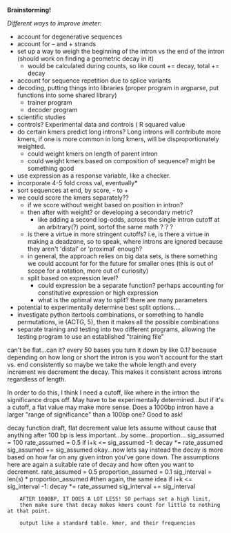 **Brainstorming!**

*Different ways to improve imeter:*

+ account for degenerative sequences
+ account for – and + strands
+ set up a way to weigh the beginning of the intron vs the end of the intron (should work on finding a geometric decay in it)
	+ would be calculated during counts, so like count += decay, total += decay
+ account for sequence repetition due to splice variants
+ decoding, putting things into libraries (proper program in argparse, put functions into some shared library)
	+ trainer program
	+ decoder program
+ scientific studies
+ controls? Experimental data and controls ( R squared value
+ do certain kmers predict long introns? Long introns will contribute more kmers, if one is more common in long kmers, will be disproportionately weighted.
	+ could weight kmers on length of parent intron
	+ could weight kmers based on composition of sequence? might be something good
+ use expression as a response variable,  like a checker.
+ incorporate 4-5 fold cross val, eventually*
+ sort sequences at end, by score, - to +
+ we could score the kmers separately??
	+ if we score without weight based on position in intron?
	+ then after with weight? or developing a secondary metric?
		+ like adding a second log-odds, across the single intron cutoff at an arbitrary(?) point, sortof the same math ? ? ?
	+ is there a virtue in more stringent cutoffs? i.e, is there a virtue in making a deadzone, so to speak, where introns are ignored because they aren't 'distal' or 'proximal' enough?
	+ in general, the approach relies on big data sets, is there something we could account for for the future for smaller ones (this is out of scope for a rotation, more out of curiosity)
	+ split based on expression level?
		+ could expression be a separate function? perhaps accounting for constitutive expression or high expression
		+ what is the optimal way to split? there are many parameters
+ potential to experimentally determine best split options....
+ investigate python itertools combinations, or something to handle permutations, ie (ACTG, 5), then it makes all the possible combinations
+ separate training and testing into two different programs, allowing the testing program to use an established "training file"


can't be flat...can it? every 50 bases you turn it down by like 0.1? because
depending on how long or short the intron is you won't account for the start vs. end consistently
so maybe we take the whole length and every increment we decrement the decay. This makes it
consistent across introns regardless of length.

In order to do this, I think I need a cutoff, like where in the intron the significance drops
off. May have to be experimentally determined...but if it's a cutoff, a flat value may make more
sense. Does a 1000bp intron have a larger "range of significance" than a 100bp one? Good to ask!

decay function draft, flat decrement value
lets assume without cause that anything after 100 bp is less important...by some...proportion...
sig_assumed = 100
rate_assumed = 0.5
if i+k <= sig_assumed -1:
		decay *= rate_assumed
		sig_assumed += sig_assumed
okay...now lets say instead the decay is more based on how far on any given intron you've gone down.
The assumptions here are again a suitable rate of decay and how often you want to decrement.
rate_assumed = 0.5
proportion_assumed = 0.1
sig_interval = len(s) * proportion_assumed
#then again, the same idea
if i+k <= sig_interval -1:
		decay *= rate_assumed
		sig_interval += sig_interval


		AFTER 1000BP, IT DOES A LOT LESS! SO perhaps set a high limit,
		then make sure that decay makes kmers count for little to nothing at that point.

		output like a standard table. kmer, and their frequencies
